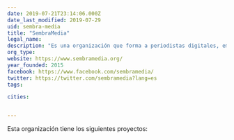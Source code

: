 ```yaml
---
date: 2019-07-21T23:14:06.000Z
date_last_modified: 2019-07-29
uid: sembra-media
title: "SembraMedia"
legal_name: 
description: "Es una organización que forma a periodistas digitales, emprendedores y curiosos que necesitan herramientas para sustentar el desarrollo y crecimiento de sus contenidos digitales de calidad. Por otro lado, han formado un directorio de comunidad de medios nativos digitales independientes, que tiene como misión apoyar a emprendedores a crecer y a sostenerse impulsando intercambios y experiencias innovadoras."
org_type: 
website: https://www.sembramedia.org/
year_founded: 2015
facebook: https://www.facebook.com/sembramedia/
twitter: https://twitter.com/sembramedia?lang=es
tags:

cities: 


---
```


Esta organización tiene los siguientes proyectos:


